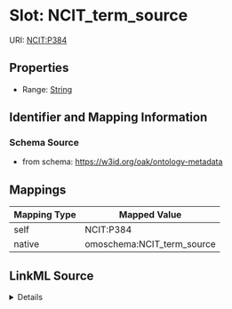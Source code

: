 

# Slot: NCIT_term_source



URI: [NCIT:P384](http://purl.obolibrary.org/obo/NCIT_P384)



<!-- no inheritance hierarchy -->








## Properties

* Range: [String](String.md)





## Identifier and Mapping Information







### Schema Source


* from schema: https://w3id.org/oak/ontology-metadata




## Mappings

| Mapping Type | Mapped Value |
| ---  | ---  |
| self | NCIT:P384 |
| native | omoschema:NCIT_term_source |




## LinkML Source

<details>
```yaml
name: NCIT_term_source
deprecated: use OMO over NCIT
from_schema: https://w3id.org/oak/ontology-metadata
deprecated_element_has_exact_replacement: isDefinedBy
rank: 1000
slot_uri: NCIT:P384
alias: NCIT_term_source
range: string

```
</details>